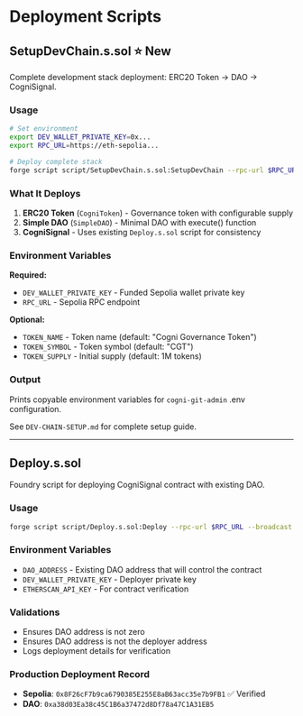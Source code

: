 # Deployment Scripts

## SetupDevChain.s.sol ⭐ **New**

Complete development stack deployment: ERC20 Token → DAO → CogniSignal.

### Usage
```bash
# Set environment
export DEV_WALLET_PRIVATE_KEY=0x...
export RPC_URL=https://eth-sepolia...

# Deploy complete stack
forge script script/SetupDevChain.s.sol:SetupDevChain --rpc-url $RPC_URL --broadcast
```

### What It Deploys
1. **ERC20 Token** (`CogniToken`) - Governance token with configurable supply
2. **Simple DAO** (`SimpleDAO`) - Minimal DAO with execute() function
3. **CogniSignal** - Uses existing `Deploy.s.sol` script for consistency

### Environment Variables
**Required:**
- `DEV_WALLET_PRIVATE_KEY` - Funded Sepolia wallet private key
- `RPC_URL` - Sepolia RPC endpoint

**Optional:**
- `TOKEN_NAME` - Token name (default: "Cogni Governance Token")
- `TOKEN_SYMBOL` - Token symbol (default: "CGT")  
- `TOKEN_SUPPLY` - Initial supply (default: 1M tokens)

### Output
Prints copyable environment variables for `cogni-git-admin` .env configuration.

See `DEV-CHAIN-SETUP.md` for complete setup guide.

---

## Deploy.s.sol

Foundry script for deploying CogniSignal contract with existing DAO.

### Usage
```bash
forge script script/Deploy.s.sol:Deploy --rpc-url $RPC_URL --broadcast --verify
```

### Environment Variables
- `DAO_ADDRESS` - Existing DAO address that will control the contract
- `DEV_WALLET_PRIVATE_KEY` - Deployer private key  
- `ETHERSCAN_API_KEY` - For contract verification

### Validations
- Ensures DAO address is not zero
- Ensures DAO address is not the deployer address
- Logs deployment details for verification

### Production Deployment Record
- **Sepolia**: `0x8F26cF7b9ca6790385E255E8aB63acc35e7b9FB1` ✅ Verified
- **DAO**: `0xa38d03Ea38c45C1B6a37472d8Df78a47C1A31EB5`